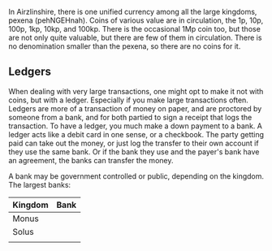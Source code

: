 In Airzlinshire, there is one unified currency among all the large kingdoms, pexena (pehNGEHnah). Coins of various value are in circulation, the 1p, 10p, 100p, 1kp, 10kp, and 100kp. There is the occasional 1Mp coin too, but those are not only quite valuable, but there are few of them in circulation. There is no denomination smaller than the pexena, so there are no coins for it.
## Ledgers
When dealing with very large transactions, one might opt to make it not with coins, but with a ledger. Especially if you make large transactions often. Ledgers are more of a transaction of money on paper, and are proctored by someone from a bank, and for both partied to sign a receipt that logs the transaction. To have a ledger, you much make a down payment to a bank. A ledger acts like a debit card in one sense, or a checkbook. The party getting paid can take out the money, or just log the transfer to their own account if they use the same bank. Or if the bank they use and the payer's bank have an agreement, the banks can transfer the money.

A bank may be government controlled or public, depending on the kingdom.
The largest banks:

| Kingdom | Bank |
| ------- | ---- |
| Monus   |      |
| Solus   |      |
|         |      |